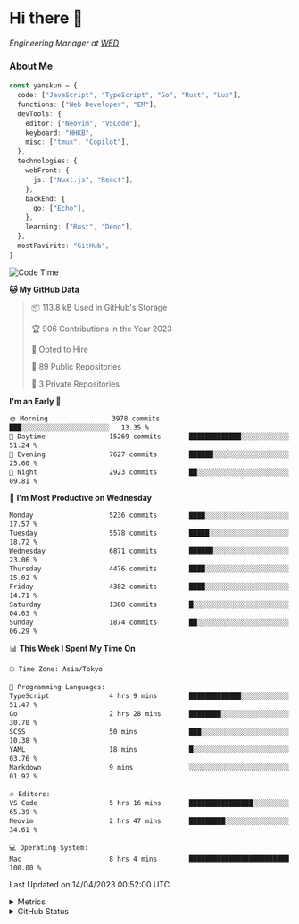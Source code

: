 # Hi there&nbsp;:wave:

<!-- ![Alt text](https://spotify-recently-played-readme.vercel.app/api?user=31kynbuubkiu3r4qh4hjuaglhfay) -->

_Engineering Manager at [WED](https://github.com/wedinc)_

### About Me

```ts
const yanskun = {
  code: ["JavaScript", "TypeScript", "Go", "Rust", "Lua"],
  functions: ["Web Developer", "EM"],
  devTools: {
    editor: ["Neovim", "VSCode"],
    keyboard: "HHKB",
    misc: ["tmux", "Copilot"],
  },
  technologies: {
    webFront: {
      js: ["Nuxt.js", "React"],
    },
    backEnd: {
      go: ["Echo"],
    },
    learning: ["Rust", "Deno"],
  },
  mostFavirite: "GitHub",
}
```

<!--START_SECTION:waka-->
![Code Time](http://img.shields.io/badge/Code%20Time-260%20hrs%202%20mins-blue)

**🐱 My GitHub Data** 

> 📦 113.8 kB Used in GitHub's Storage 
 > 
> 🏆 906 Contributions in the Year 2023
 > 
> 💼 Opted to Hire
 > 
> 📜 89 Public Repositories 
 > 
> 🔑 3 Private Repositories 
 > 
**I'm an Early 🐤** 

```text
🌞 Morning                3978 commits        ███░░░░░░░░░░░░░░░░░░░░░░   13.35 % 
🌆 Daytime                15269 commits       █████████████░░░░░░░░░░░░   51.24 % 
🌃 Evening                7627 commits        ██████░░░░░░░░░░░░░░░░░░░   25.60 % 
🌙 Night                  2923 commits        ██░░░░░░░░░░░░░░░░░░░░░░░   09.81 % 
```
📅 **I'm Most Productive on Wednesday** 

```text
Monday                   5236 commits        ████░░░░░░░░░░░░░░░░░░░░░   17.57 % 
Tuesday                  5578 commits        █████░░░░░░░░░░░░░░░░░░░░   18.72 % 
Wednesday                6871 commits        ██████░░░░░░░░░░░░░░░░░░░   23.06 % 
Thursday                 4476 commits        ████░░░░░░░░░░░░░░░░░░░░░   15.02 % 
Friday                   4382 commits        ████░░░░░░░░░░░░░░░░░░░░░   14.71 % 
Saturday                 1380 commits        █░░░░░░░░░░░░░░░░░░░░░░░░   04.63 % 
Sunday                   1874 commits        ██░░░░░░░░░░░░░░░░░░░░░░░   06.29 % 
```


📊 **This Week I Spent My Time On** 

```text
🕑︎ Time Zone: Asia/Tokyo

💬 Programming Languages: 
TypeScript               4 hrs 9 mins        █████████████░░░░░░░░░░░░   51.47 % 
Go                       2 hrs 28 mins       ████████░░░░░░░░░░░░░░░░░   30.70 % 
SCSS                     50 mins             ███░░░░░░░░░░░░░░░░░░░░░░   10.38 % 
YAML                     18 mins             █░░░░░░░░░░░░░░░░░░░░░░░░   03.76 % 
Markdown                 9 mins              ░░░░░░░░░░░░░░░░░░░░░░░░░   01.92 % 

🔥 Editors: 
VS Code                  5 hrs 16 mins       ████████████████░░░░░░░░░   65.39 % 
Neovim                   2 hrs 47 mins       █████████░░░░░░░░░░░░░░░░   34.61 % 

💻 Operating System: 
Mac                      8 hrs 4 mins        █████████████████████████   100.00 % 
```


 Last Updated on 14/04/2023 00:52:00 UTC
<!--END_SECTION:waka-->

<details>
  <summary>Metrics</summary>
  <img src="https://github.com/yanskun/yanskun/blob/main/github-metrics.svg" alt="Metrics">
</details>

<details>
  <summary>GitHub Status</summary>
  <picture>
    <source media="(prefers-color-scheme: dark)" srcset="https://raw.githubusercontent.com/yanskun/yanskun/master/profile-summary-card-output/nord_dark/0-profile-details.svg">
   <img src="https://raw.githubusercontent.com/yanskun/yanskun/master/profile-summary-card-output/default/0-profile-details.svg">
  </picture>
  <br>
  <picture>
    <source media="(prefers-color-scheme: dark)" srcset="https://raw.githubusercontent.com/yanskun/yanskun/master/profile-summary-card-output/nord_dark/1-repos-per-language.svg">
   <img src="https://raw.githubusercontent.com/yanskun/yanskun/master/profile-summary-card-output/default/1-repos-per-language.svg">
  </picture>
  <picture>
    <source media="(prefers-color-scheme: dark)" srcset="https://raw.githubusercontent.com/yanskun/yanskun/master/profile-summary-card-output/nord_dark/2-most-commit-language.svg">
   <img src="https://raw.githubusercontent.com/yanskun/yanskun/master/profile-summary-card-output/default/2-most-commit-language.svg">
  </picture>
  <br>
  <picture>
    <source media="(prefers-color-scheme: dark)" srcset="https://raw.githubusercontent.com/yanskun/yanskun/master/profile-summary-card-output/nord_dark/3-stats.svg">
   <img src="https://raw.githubusercontent.com/yanskun/yanskun/master/profile-summary-card-output/default/3-stats.svg">
  </picture>
  <picture>
    <source media="(prefers-color-scheme: dark)" srcset="https://raw.githubusercontent.com/yanskun/yanskun/master/profile-summary-card-output/nord_dark/4-productive-time.svg">
   <img src="https://raw.githubusercontent.com/yanskun/yanskun/master/profile-summary-card-output/default/4-productive-time.svg">
  </picture>
</details>
